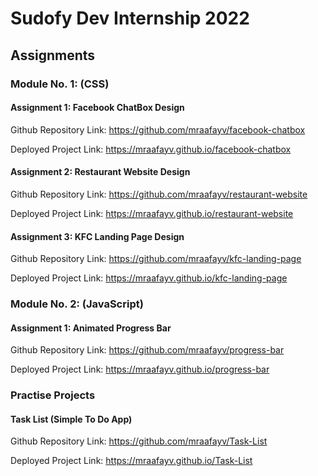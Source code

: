 # Sudofy Dev Internship 2022

## Assignments

### Module No. 1: (CSS)

#### Assignment 1: Facebook ChatBox Design

Github Repository Link: https://github.com/mraafayv/facebook-chatbox

Deployed Project Link: https://mraafayv.github.io/facebook-chatbox



#### Assignment 2: Restaurant Website Design

Github Repository Link: https://github.com/mraafayv/restaurant-website

Deployed Project Link: https://mraafayv.github.io/restaurant-website



#### Assignment 3: KFC Landing Page Design

Github Repository Link: https://github.com/mraafayv/kfc-landing-page

Deployed Project Link: https://mraafayv.github.io/kfc-landing-page



### Module No. 2: (JavaScript)

#### Assignment 1: Animated Progress Bar

Github Repository Link: https://github.com/mraafayv/progress-bar

Deployed Project Link: https://mraafayv.github.io/progress-bar




### Practise Projects

#### Task List (Simple To Do App)

Github Repository Link: https://github.com/mraafayv/Task-List

Deployed Project Link: https://mraafayv.github.io/Task-List
